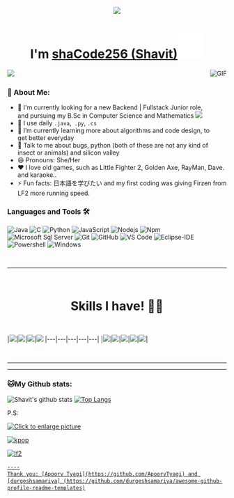 <p align="center">
  <img src="https://miro.medium.com/max/2048/1*OohqW5DGh9CQS4hLY5FXzA.png" height="230"/>
</p>
<h1 align="center">I'm <a href="https://github.com/ShaCode256">shaCode256 (Shavit)<a><img src="https://github.com/Kathryn-Jie/Kathryn-Jie/blob/main/wave.gif" width="60px"/></h1>
<img align="right" alt="GIF" height="160px" src="https://media.giphy.com/media/du3J3cXyzhj75IOgvA/giphy.gif" />


![](https://camo.githubusercontent.com/992babdffd8c74a1502de375fbdf7e4d54773242/68747470733a2f2f6d656469612e67697068792e636f6d2f6d656469612f53576f536b4e36447854737a71494b4571762f67697068792e676966)

### 🤵 About Me:
- 🏦 I'm currently looking for a new Backend | Fullstack Junior role, and pursuing my B.Sc in Computer Science and Mathematics
      <img src="https://media.giphy.com/media/WUlplcMpOCEmTGBtBW/giphy.gif" width="30">
- 🤔 I use daily ```.java```,``` .py```, ```.cs```
- 🌱 I’m currently learning more about algorithms and code design, to get better everyday
- 💬 Talk to me about bugs, python (both of these are not any kind of insect or animals) and silicon valley
- 😄 Pronouns: She/Her
- ❤️ I love old games, such as Little Fighter 2, Golden Axe, RayMan, Dave. and karaoke..
- ⚡ Fun facts: 日本語を学びたい and my first coding was giving Firzen from LF2 more running speed.

### Languages and Tools 🛠 

![Java](http://img.shields.io/badge/-Java-5B4638?style=flat-square&logo=java&logoColor=ffffff)
![C](http://img.shields.io/badge/-C-A8B9CC?style=flat-square&logo=c&logoColor=ffffff)
![Python](http://img.shields.io/badge/-Python-3776AB?style=flat-square&logo=python&logoColor=ffffff)
![JavaScript](https://img.shields.io/badge/-JavaScript-%23F7DF1C?style=flat-square&logo=javascript&logoColor=000000&labelColor=%23F7DF1C&color=%23FFCE5A)
![Nodejs](https://img.shields.io/badge/-Nodejs-339933?style=flat-square&logo=Node.js&logoColor=ffffff)
![Npm](https://img.shields.io/badge/-npm-CB3837?style=flat-square&logo=npm)
![Microsoft Sql Server](https://img.shields.io/badge/-Sql%20Server-CC2927?style=flat-square&logo=microsoft-sql-server&logoColor=ffffff)
![Git](https://img.shields.io/badge/-Git-%23F05032?style=flat-square&logo=git&logoColor=%23ffffff)
![GitHub](https://img.shields.io/badge/-GitHub-181717?style=flat-square&logo=github)
![VS Code](http://img.shields.io/badge/-VS%20Code-007ACC?style=flat-square&logo=visual-studio-code&logoColor=ffffff)
![Eclipse-IDE](http://img.shields.io/badge/-Eclipse-2C2255?style=flat-square&logo=eclipse&logoColor=ffffff)
![Powershell](http://img.shields.io/badge/-Powershell-5391FE?style=flat-square&logo=powershell&logoColor=ffffff)
![Windows](http://img.shields.io/badge/-Windows-0078D6?style=flat-square&logo=windows&logoColor=ffffff)

<br/>


<hr>
<Br>
<h1 align="center">Skills I have! 🤸‍♂</h1>
<Br>
  
|![](https://img.shields.io/badge/Machine%20Learning-brightgreen?style=for-the-badge)|![](https://img.shields.io/badge/ML-Supervized%20Learning-brightgreen?style=for-the-badge)|![](https://img.shields.io/badge/ML-Unsupervized%20Learning-brightgreen?style=for-the-badge)|![](https://img.shields.io/badge/Web%20Scraping-red?style=for-the-badge)
|---|---|---|---|---|
|![](https://img.shields.io/badge/Data%20Science-blue?style=for-the-badge)|![](https://img.shields.io/badge/DS-Data%20Cleaning-blue?style=for-the-badge)|![](https://img.shields.io/badge/DS-Data%20Analysis-blue?style=for-the-badge)|![](https://img.shields.io/badge/DS-Data%20Visualization-blue?style=for-the-badge)|![](https://img.shields.io/badge/And%20More!-yellow?style=for-the-badge)|
  
  
<Br>
<hr>


---
### 🐱My Github stats:
![Shavit's github stats](https://github-readme-stats.vercel.app/api?username=ShaCode256&show_icons=true&title_color=ffc857&icon_color=8ac926&text_color=daf7dc&bg_color=151515&hide=["stars"])
[![Top Langs](https://github-readme-stats.vercel.app/api/top-langs/?username=ShaCode256&layout=compact&text_color=daf7dc&bg_color=151515)](https://github.com/anuraghazra/github-readme-stats)


P.S:
  
  <a href="https://drive.google.com/uc?export=view&id=<FILEID>"><img src="https://www.google.com/imgres?imgurl=http%3A%2F%2Fm.quickmeme.com%2Fimg%2F4d%2F4df797509fa35c49cdbc45f4b1aceda16e8e1e931900e67788e709ffea99f440.jpg&imgrefurl=http%3A%2F%2Fwww.quickmeme.com%2Fmeme%2F36kgyd&tbnid=SVyjn1CX901MGM&vet=12ahUKEwjg0O65qJL3AhVPKxoKHcULCYAQMygAegUIARCQAQ..i&docid=Rpci-51NlOTM&w=407&h=405&q=i%20liked%20kpop%20before%20it%20was%20cool&ved=2ahUKEwjg0O65qJL3AhVPKxoKHcULCYAQMygAegUIARCQAQ" style="width: 650px; max-width: 100%; height: auto" title="Click to enlarge picture" />
  
  
![kpop]("https://www.google.com/imgres?imgurl=http%3A%2F%2Fm.quickmeme.com%2Fimg%2F4d%2F4df797509fa35c49cdbc45f4b1aceda16e8e1e931900e67788e709ffea99f440.jpg&imgrefurl=http%3A%2F%2Fwww.quickmeme.com%2Fmeme%2F36kgyd&tbnid=SVyjn1CX901MGM&vet=12ahUKEwjg0O65qJL3AhVPKxoKHcULCYAQMygAegUIARCQAQ..i&docid=Rpci-51NlOTM&w=407&h=405&q=i%20liked%20kpop%20before%20it%20was%20cool&ved=2ahUKEwjg0O65qJL3AhVPKxoKHcULCYAQMygAegUIARCQAQ")

![lf2]("https://www.google.com/url?sa=i&url=https%3A%2F%2Fwww.pinterest.com%2Fphanirajgamer%2Flittle-fighter-2%2F&psig=AOvVaw2xC9Dw5ysSqxOddScwd0Pi&ust=1649983353630000&source=images&cd=vfe&ved=0CAwQjRxqFwoTCIjgv5WpkvcCFQAAAAAdAAAAABAH")

  
  
```
----
Thank you: [Apoorv Tyagi](https://github.com/ApoorvTyagi) and [durgeshsamariya] (https://github.com/durgeshsamariya/awesome-github-profile-readme-templates)


